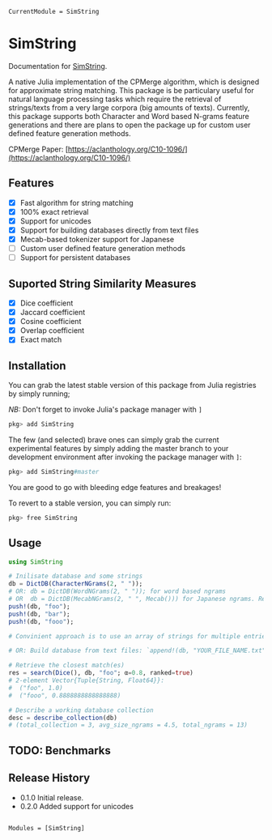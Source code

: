 ```@meta
CurrentModule = SimString
```

# SimString

Documentation for [SimString](https://github.com/PyDataBlog/SimString.jl).

A native Julia implementation of the CPMerge algorithm, which is designed for approximate string matching.
This package is be particulary useful for natural language processing tasks which require the retrieval of strings/texts from a very large corpora (big amounts of texts). Currently, this package supports both Character and Word based N-grams feature generations and there are plans to open the package up for custom user defined feature generation methods.

CPMerge Paper: [https://aclanthology.org/C10-1096/](https://aclanthology.org/C10-1096/)

## Features

- [X] Fast algorithm for string matching
- [X] 100% exact retrieval
- [X] Support for unicodes
- [X] Support for building databases directly from text files
- [X] Mecab-based tokenizer support for Japanese
- [ ] Custom user defined feature generation methods
- [ ] Support for persistent databases

## Suported String Similarity Measures

- [X] Dice coefficient
- [X] Jaccard coefficient
- [X] Cosine coefficient
- [X] Overlap coefficient
- [X] Exact match

## Installation

You can grab the latest stable version of this package from Julia registries by simply running;

*NB:* Don't forget to invoke Julia's package manager with `]`

```julia
pkg> add SimString
```

The few (and selected) brave ones can simply grab the current experimental features by simply adding the master branch to your development environment after invoking the package manager with `]`:

```julia
pkg> add SimString#master
```

You are good to go with bleeding edge features and breakages!

To revert to a stable version, you can simply run:

```julia
pkg> free SimString
```

## Usage

```julia
using SimString

# Inilisate database and some strings
db = DictDB(CharacterNGrams(2, " ")); 
# OR: db = DictDB(WordNGrams(2, " ")); for word based ngrams 
# OR  db = DictDB(MecabNGrams(2, " ", Mecab())) for Japanese ngrams. Requires installation of Mecab
push!(db, "foo");
push!(db, "bar");
push!(db, "fooo");

# Convinient approach is to use an array of strings for multiple entries: `append!(db, ["foo", "bar", "fooo"]);`

# OR: Build database from text files: `append!(db, "YOUR_FILE_NAME.txt");

# Retrieve the closest match(es)
res = search(Dice(), db, "foo"; α=0.8, ranked=true)
# 2-element Vector{Tuple{String, Float64}}:
#  ("foo", 1.0)
#  ("fooo", 0.8888888888888888)

# Describe a working database collection
desc = describe_collection(db)
# (total_collection = 3, avg_size_ngrams = 4.5, total_ngrams = 13)
```

## TODO: Benchmarks

## Release History

- 0.1.0 Initial release.
- 0.2.0 Added support for unicodes

```@index
```

```@autodocs
Modules = [SimString]
```
